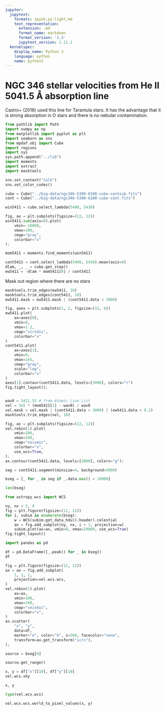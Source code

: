 ```yaml
---
jupyter:
  jupytext:
    formats: ipynb,py:light,md
    text_representation:
      extension: .md
      format_name: markdown
      format_version: '1.3'
      jupytext_version: 1.11.1
  kernelspec:
    display_name: Python 3
    language: python
    name: python3
---
```


# NGC 346 stellar velocities from He II 5041.5 Å absorption line

Castro+ (2018) used this line for Tarantula stars.  It has the advantage that it is strong absorption in O stars and there is no nebular contamination.

```python
from pathlib import Path
import numpy as np
from matplotlib import pyplot as plt
import seaborn as sns
from mpdaf.obj import Cube
import regions
import sys
sys.path.append("../lib")
import moments
import extract
import masktools

sns.set_context("talk")
sns.set_color_codes()
```

```python
cube = Cube("../big-data/ngc346-5300-6100-cube-contsub.fits")
cont = Cube("../big-data/ngc346-5300-6100-cube-cont.fits")
```

```python
win5411 = cube.select_lambda(5400, 5430)
```

```python
fig, ax = plt.subplots(figsize=(12, 12))
win5411.sum(axis=0).plot(
    vmin=-10000, 
    vmax=100, 
    cmap="gray",
    colorbar="v"
);
```

```python
mom5411 = moments.find_moments(win5411)
```

```python
cont5411 = cont.select_lambda(5400, 5430).mean(axis=0)
dlam, _, _ = cube.get_step()
ew5411 = -dlam * mom5411[0] / cont5411
```

Mask out region where there are no stars

```python
masktools.trim_edges(ew5411, 10)
masktools.trim_edges(cont5411, 10)
ew5411.mask = ew5411.mask | (cont5411.data < 3000)
```

```python
fig, axes = plt.subplots(1, 2, figsize=(12, 6))
ew5411.plot(
    ax=axes[0],
    vmin=0, 
    vmax=1.2, 
    cmap="viridis",
    colorbar="v"
)
cont5411.plot(
    ax=axes[1],
    vmin=0, 
    vmax=1e5, 
    cmap="gray",
    scale="log",
    colorbar="v"
)
axes[1].contour(cont5411.data, levels=[3000], colors="r")
fig.tight_layout();
```

```python

```

```python
wav0 = 5411.52 # from Atomic Line List
vel = 3e5 * (mom5411[1] - wav0) / wav0
vel.mask = vel.mask | (cont5411.data < 3000) | (ew5411.data < 0.2)
masktools.trim_edges(vel, 10)
```

```python
fig, ax = plt.subplots(figsize=(12, 12))
vel.rebin(1).plot(
    vmin=100, 
    vmax=240, 
    cmap="seismic",
    colorbar="v",
    use_wcs=True,
);
ax.contour(cont5411.data, levels=[3000], colors="g");
```

```python
seg = cont5411.segment(minsize=4, background=5000)
```

```python
bseg = [_ for _ in seg if _.data.max() > 10000]

len(bseg)
```

```python
from astropy.wcs import WCS
```

```python
ny, nx = 5, 4 
fig = plt.figure(figsize=(12, 12))
for i, subim in enumerate(bseg):
    w = WCS(subim.get_data_hdu().header).celestial
    ax = fig.add_subplot(ny, nx, i + 1, projection=w)
    subim.plot(ax=ax, vmin=0, vmax=20000, use_wcs=True)
fig.tight_layout()
```

```python
import pandas as pd
```

```python
df = pd.DataFrame([_.peak() for _ in bseg])
df
```

```python
fig = plt.figure(figsize=(12, 12))
ax = ax = fig.add_subplot(
    1, 1, 1, 
    projection=vel.wcs.wcs,
)
vel.rebin(1).plot(
    ax=ax,
    vmin=100, 
    vmax=240, 
    cmap="seismic",
    colorbar="v",
)
ax.scatter(
    "x", "y", 
    data=df, 
    marker="o", color="k", s=500, facecolor="none",
    transform=ax.get_transform("icrs"),
);
```

```python
source = bseg[0]
```

```python
source.get_range()
```

```python
x, y = df["x"][10], df["y"][10]
vel.wcs.sky
```

```python
x, y
```

```python
type(vel.wcs.wcs)
```

```python
vel.wcs.wcs.world_to_pixel_values(x, y)
```

```python

```
